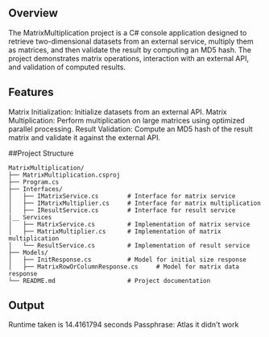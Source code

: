 ## Overview
The MatrixMultiplication project is a C# console application designed to retrieve two-dimensional datasets from an external service, multiply them as matrices, and then validate the result by computing an MD5 hash. The project demonstrates matrix operations, interaction with an external API, and validation of computed results.

## Features
Matrix Initialization: Initialize datasets from an external API.
Matrix Multiplication: Perform multiplication on large matrices using optimized parallel processing.
Result Validation: Compute an MD5 hash of the result matrix and validate it against the external API.

##Project Structure
```Plain text
MatrixMultiplication/
├── MatrixMultiplication.csproj  
├── Program.cs                   
├── Interfaces/
│   ├── IMatrixService.cs        # Interface for matrix service
│   ├── IMatrixMultiplier.cs     # Interface for matrix multiplication
│   ├── IResultService.cs        # Interface for result service
|__ Services
│   ├── MatrixService.cs         # Implementation of matrix service
│   ├── MatrixMultiplier.cs      # Implementation of matrix multiplication
│   └── ResultService.cs         # Implementation of result service
├── Models/
│   ├── InitResponse.cs          # Model for initial size response
│   ├── MatrixRowOrColumnResponse.cs     # Model for matrix data response 
└── README.md                    # Project documentation
```

## Output
Runtime taken is 14.4161794 seconds
Passphrase: Atlas it didn't work
